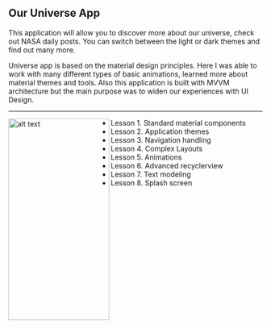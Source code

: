 Our Universe App
--------------------------

This application will allow you to discover more about our universe, check out NASA daily posts. You can switch between the light or dark themes and find out many more.

Universe app is based on the material design principles. Here I was able to work with many different types of basic animations, learned more about material themes and tools. Also this application is built with MVVM architecture but the main purpose was to widen our experiences with UI Design.

--------------------------

<img align="left" src="https://drive.google.com/uc?export=view&id=1WpSsAmFRCQU--9PpL-LfECc7y1NcNtNx" alt="alt text" width="200" height="400">

- Lesson 1. Standard material components
- Lesson 2. Application themes
- Lesson 3. Navigation handling
- Lesson 4. Complex Layouts
- Lesson 5. Animations
- Lesson 6. Advanced recyclerview
- Lesson 7. Text modeling
- Lesson 8. Splash screen
